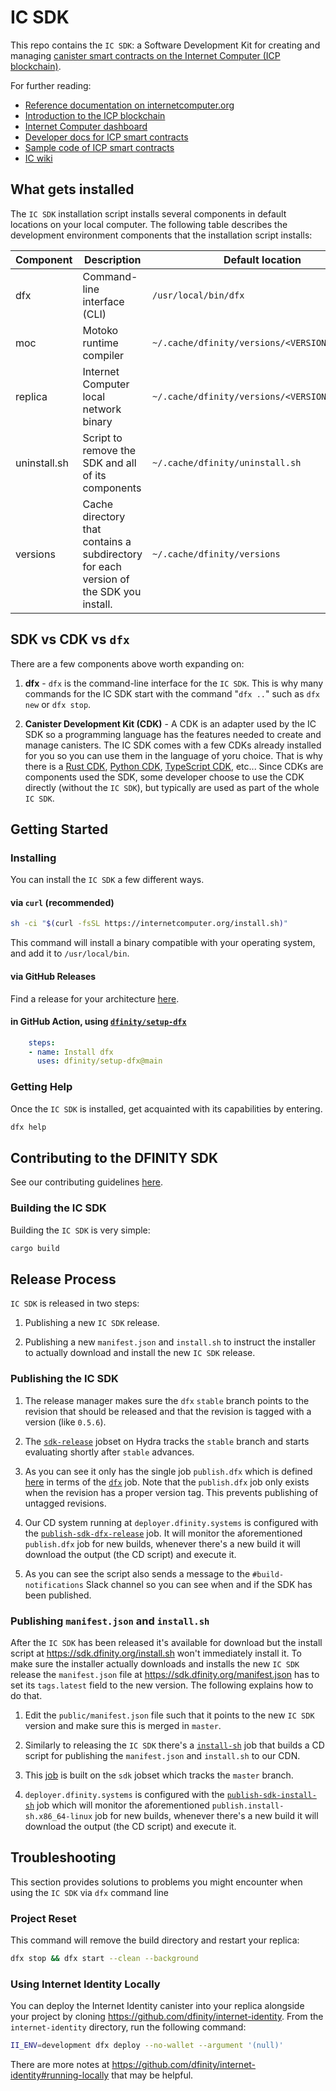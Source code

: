 # IC SDK

This repo contains the `IC SDK`: a Software Development Kit for creating and managing [canister smart contracts on the Internet Computer (ICP blockchain)](https://wiki.internetcomputer.org/wiki/Canister_smart_contract).

For further reading:
* [Reference documentation on internetcomputer.org](https://internetcomputer.org/docs/current/developer-docs/developer-tools/cli-tools/cli-reference/)
* [Introduction to the ICP blockchain](https://wiki.internetcomputer.org/wiki/Introduction_to_ICP)
* [Internet Computer dashboard](https://dashboard.internetcomputer.org/)
* [Developer docs for ICP smart contracts](https://internetcomputer.org/docs/current/home)
* [Sample code of ICP smart contracts](https://internetcomputer.org/samples)
* [IC wiki](https://wiki.internetcomputer.org/wiki/Main_Page)

## What gets installed

The `IC SDK` installation script installs several components in default locations on your local computer. The following table describes the development environment components that the installation script installs:

| Component    | Description                                                                                        | Default location                              |
|--------------|----------------------------------------------------------------------------------------------------|-----------------------------------------------|
| dfx          | Command-line interface (CLI)                                                     | `/usr/local/bin/dfx`                          |
| moc          | Motoko runtime compiler                                                                            | `~/.cache/dfinity/versions/<VERSION>/moc`     |
| replica      | Internet Computer local network binary                                                             | `~/.cache/dfinity/versions/<VERSION>/replica` |
| uninstall.sh | Script to remove the SDK and all of its components                                    | `~/.cache/dfinity/uninstall.sh`               |
| versions     | Cache directory that contains a subdirectory for each version of the SDK you install. | `~/.cache/dfinity/versions`                   |

## SDK vs CDK vs `dfx`

There are a few components above worth expanding on:

1. **dfx** - `dfx` is the command-line interface for the `IC SDK`. This is why many commands for the IC SDK start with the command "`dfx ..`" such as `dfx new` or `dfx stop`.

2. **Canister Development Kit (CDK)** - A CDK is an adapter used by the IC SDK so a programming language has the features needed to create and manage canisters. 
The IC SDK comes with a few CDKs already installed for you so you can use them in the language of yoru choice. That is why there is a [Rust CDK](https://github.com/dfinity/cdk-rs), [Python CDK](https://demergent-labs.github.io/kybra/), 
[TypeScript CDK](https://demergent-labs.github.io/azle/), etc... Since CDKs are components used the SDK, some developer choose to use the CDK directly (without the `IC SDK`), 
but typically are used as part of the whole `IC SDK`.


## Getting Started

### Installing

You can install the `IC SDK` a few different ways.

#### via `curl` (recommended)

``` bash
sh -ci "$(curl -fsSL https://internetcomputer.org/install.sh)"
```

This command will install a binary compatible with your operating system, and add it to `/usr/local/bin`.

#### via GitHub Releases

Find a release for your architecture [here](https://github.com/dfinity/sdk/releases).

#### in GitHub Action, using [`dfinity/setup-dfx`](https://github.com/dfinity/setup-dfx)

```yml
    steps:
    - name: Install dfx
      uses: dfinity/setup-dfx@main
```

### Getting Help

Once the `IC SDK` is installed, get acquainted with its capabilities by entering.

``` bash
dfx help
```

## Contributing to the DFINITY SDK

See our contributing guidelines [here](./CONTRIBUTING.md).

### Building the IC SDK

Building the `IC SDK` is very simple:

``` bash
cargo build
```

## Release Process

`IC SDK` is released in two steps:

1. Publishing a new `IC SDK` release.

2. Publishing a new `manifest.json` and `install.sh` to instruct the installer
   to actually download and install the new `IC SDK` release.

### Publishing the IC SDK

1. The release manager makes sure the `dfx` `stable` branch points to the revision
   that should be released and that the revision is tagged with a version (like
   `0.5.6`).

2. The
   [`sdk-release`](https://hydra.dfinity.systems/jobset/dfinity-ci-build/sdk-release#tabs-configuration)
   jobset on Hydra tracks the `stable` branch and starts evaluating shortly
   after `stable` advances.

3. As you can see it only has the single job `publish.dfx` which is
   defined [here](https://github.com/dfinity-lab/sdk/blob/stable/ci/release.nix)
   in terms of the
   [`dfx`](https://github.com/dfinity-lab/sdk/blob/stable/publish.nix) job. Note
   that the `publish.dfx` job only exists when the revision has a
   proper version tag. This prevents publishing of untagged revisions.

4. Our CD system running at `deployer.dfinity.systems` is configured with the
   [`publish-sdk-dfx-release`](https://github.com/dfinity-lab/infra/blob/1fe63e06135be206d064a74461f739c4fafec3c7/services/nix/publish-sdk-release.nix#L39:L47)
   job. It will monitor the aforementioned `publish.dfx` job for
   new builds, whenever there's a new build it will download the output (the CD
   script) and execute it.

5. As you can see the script also sends a message to the `#build-notifications`
   Slack channel so you can see when and if the SDK has been published.

### Publishing `manifest.json` and `install.sh`

After the `IC SDK` has been released it's available for download but the install
script at https://sdk.dfinity.org/install.sh won't immediately install it. To
make sure the installer actually downloads and installs the new `IC SDK` release the
`manifest.json` file at https://sdk.dfinity.org/manifest.json has to set its
`tags.latest` field to the new version. The following explains how to do that.

1. Edit the `public/manifest.json` file such that it points to the new `IC SDK`
   version and make sure this is merged in `master`.

2. Similarly to releasing the `IC SDK` there's a
   [`install-sh`](https://github.com/dfinity-lab/sdk/blob/stable/publish.nix) job
   that builds a CD script for publishing the `manifest.json` and `install.sh`
   to our CDN.

3. This
   [job](https://hydra.dfinity.systems/job/dfinity-ci-build/sdk/publish.install-sh.x86_64-linux)
   is built on the `sdk` jobset which tracks the `master` branch.

4. `deployer.dfinity.systems` is configured with the
   [`publish-sdk-install-sh`](https://github.com/dfinity-lab/infra/blob/1fe63e06135be206d064a74461f739c4fafec3c7/services/nix/publish-sdk-release.nix#L48:L56)
   job which will monitor the aforementioned `publish.install-sh.x86_64-linux`
   job for new builds, whenever there's a new build it will download the output
   (the CD script) and execute it.


## Troubleshooting
This section provides solutions to problems you might encounter when using the `IC SDK` via `dfx` command line

### Project Reset

This command will remove the build directory and restart your replica:

``` bash
dfx stop && dfx start --clean --background
```

### Using Internet Identity Locally
You can deploy the Internet Identity canister into your replica alongside your project by cloning https://github.com/dfinity/internet-identity. From the `internet-identity` directory, run the following command:

``` bash
II_ENV=development dfx deploy --no-wallet --argument '(null)'
```

There are more notes at https://github.com/dfinity/internet-identity#running-locally that may be helpful.

